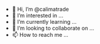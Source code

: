 - 👋 Hi, I’m @calimatrade
- 👀 I’m interested in ...
- 🌱 I’m currently learning ...
- 💞️ I’m looking to collaborate on ...
- 📫 How to reach me ...

<!---
calimatrade/calimatrade is a ✨ special ✨ repository because its `README.md` (this file) appears on your GitHub profile.
You can click the Preview link to take a look at your changes.
--->
